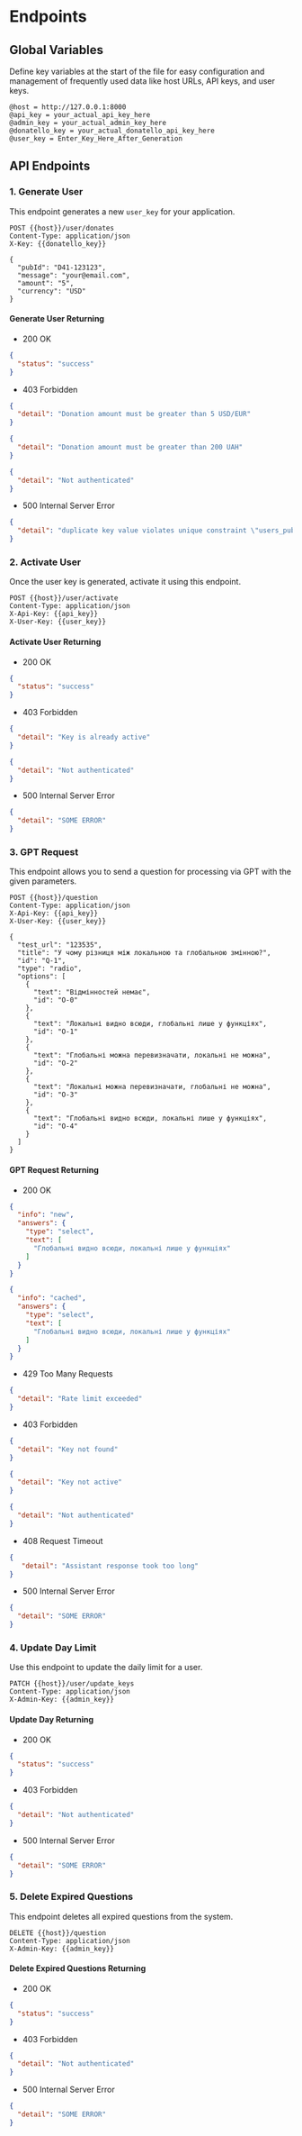 # Endpoints

## Global Variables

Define key variables at the start of the file for easy configuration and management of frequently used data like host URLs, API keys, and user keys.

```http
@host = http://127.0.0.1:8000
@api_key = your_actual_api_key_here
@admin_key = your_actual_admin_key_here
@donatello_key = your_actual_donatello_api_key_here
@user_key = Enter_Key_Here_After_Generation
```

## API Endpoints

### 1. Generate User

This endpoint generates a new `user_key` for your application.

```http
POST {{host}}/user/donates
Content-Type: application/json
X-Key: {{donatello_key}}

{
  "pubId": "D41-123123",
  "message": "your@email.com",
  "amount": "5",
  "currency": "USD"
}
```

#### Generate User Returning

* 200 OK
```json
{
  "status": "success"
}
```

* 403 Forbidden
```json
{
  "detail": "Donation amount must be greater than 5 USD/EUR"
}
```
```json
{
  "detail": "Donation amount must be greater than 200 UAH"
}
```
```json
{
  "detail": "Not authenticated"
}
```

* 500 Internal Server Error
```json
{
  "detail": "duplicate key value violates unique constraint \"users_pub_id_key\"\nDETAIL:  Key (pub_id)=(D41-497724) already exists."
}
```

### 2. Activate User

Once the user key is generated, activate it using this endpoint.

```http
POST {{host}}/user/activate
Content-Type: application/json
X-Api-Key: {{api_key}}
X-User-Key: {{user_key}}
```

#### Activate User Returning

* 200 OK
```json
{
  "status": "success"
}
```

* 403 Forbidden
```json
{
  "detail": "Key is already active"
}
```
```json
{
  "detail": "Not authenticated"
}
```

* 500 Internal Server Error
```json
{
  "detail": "SOME ERROR"
}
```

### 3. GPT Request

This endpoint allows you to send a question for processing via GPT with the given parameters.

```http
POST {{host}}/question
Content-Type: application/json
X-Api-Key: {{api_key}}
X-User-Key: {{user_key}}

{
  "test_url": "123535",
  "title": "У чому різниця між локальною та глобальною змінною?",
  "id": "Q-1",
  "type": "radio",
  "options": [
    {
      "text": "Відмінностей немає",
      "id": "O-0"
    },
    {
      "text": "Локальні видно всюди, глобальні лише у функціях",
      "id": "O-1"
    },
    {
      "text": "Глобальні можна перевизначати, локальні не можна",
      "id": "O-2"
    },
    {
      "text": "Локальні можна перевизначати, глобальні не можна",
      "id": "O-3"
    },
    {
      "text": "Глобальні видно всюди, локальні лише у функціях",
      "id": "O-4"
    }
  ]
}
```

#### GPT Request Returning

* 200 OK
```json
{
  "info": "new",
  "answers": {
    "type": "select",
    "text": [
      "Глобальні видно всюди, локальні лише у функціях"
    ]
  }
}
```
```json
{
  "info": "cached",
  "answers": {
    "type": "select",
    "text": [
      "Глобальні видно всюди, локальні лише у функціях"
    ]
  }
}
```

* 429 Too Many Requests
```json
{
  "detail": "Rate limit exceeded"
}
```

* 403 Forbidden
```json
{
  "detail": "Key not found"
}
```
```json
{
  "detail": "Key not active"
}
```
```json
{
  "detail": "Not authenticated"
}
```

* 408 Request Timeout
```json
{
   "detail": "Assistant response took too long" 
}
```

* 500 Internal Server Error
```json
{
  "detail": "SOME ERROR"
}
```


### 4. Update Day Limit

Use this endpoint to update the daily limit for a user.

```http
PATCH {{host}}/user/update_keys
Content-Type: application/json
X-Admin-Key: {{admin_key}}
```

#### Update Day Returning

* 200 OK
```json
{
  "status": "success"
}
```

* 403 Forbidden
```json
{
  "detail": "Not authenticated"
}
```

* 500 Internal Server Error
```json
{
  "detail": "SOME ERROR"
}
```

### 5. Delete Expired Questions

This endpoint deletes all expired questions from the system.

```http
DELETE {{host}}/question
Content-Type: application/json
X-Admin-Key: {{admin_key}}
```

#### Delete Expired Questions Returning

* 200 OK
```json
{
  "status": "success"
}
```

* 403 Forbidden
```json
{
  "detail": "Not authenticated"
}
```

* 500 Internal Server Error
```json
{
  "detail": "SOME ERROR"
}
```